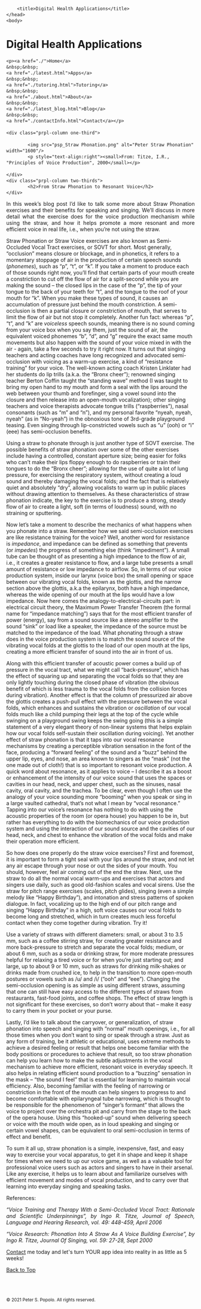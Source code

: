 
<html>
	<head>
		<meta charset="UTF-8" />
		<meta name="viewport" content="width=device-width, initial-scale=1, maximum-scale=1, user-scalable=no" />
		<meta http-equiv="X-UA-Compatible" content="IE=edge" />


		<title>Digital Health Applications</title>
	</head>
	<body>
	
<div class="prpl-row">
	<div class="prpl-column two-thirds">
			<h1>Digital Health Applications</h1>
	</div>
	
	<p><a href="./">Home</a>
	&nbsp;&nbsp;
	<a href="./latest.html">Apps</a>
	&nbsp;&nbsp;
	<a href="./tutoring.html">Tutoring</a>
	&nbsp;&nbsp;
	<a href="./about.html">About</a>
	&nbsp;&nbsp;
	<a href="./latest_blog.html">Blog</a>
	&nbsp;&nbsp;
	<a href="./contactInfo.html">Contact</a></p>
	
	<div class="prpl-column one-third">

			<img src="psp_Straw Phonation.png" alt="Peter Straw Phonation" width="1600"/>
			<p style="text-align:right"><small>From: Titze, I.R., "Principles of Voice Production", 2000</small></p>

	</div>
	<div class="prpl-column two-thirds">
			<h2>From Straw Phonation to Resonant Voice</h2>
	</div>
</div>

<div class="prpl-row">

<p style="text-align:justify">
In this week’s blog post I’d like to talk some more about Straw Phonation exercises and their benefits for speaking and singing. We’ll discuss in more detail what the exercise does for the voice production mechanism while using the straw, and how it helps promote a more resonant and more efficient voice in real life, i.e., when you’re not using the straw.

</p>
<p style="text-align:justify">

Straw Phonation or Straw Voice exercises are also known as Semi-Occluded Vocal Tract exercises, or SOVT for short. Most generally, “occlusion” means closure or blockage, and in phonetics, it refers to a momentary stoppage of air in the production of certain speech sounds (<i>phonemes</i>), such as “p”, “t”, or “k”. If you take a moment to produce each of those sounds right now, you’ll find that certain parts of your mouth create a constriction to cut off the flow of air for a split-second while you are making the sound – the closed lips in the case of the “p”, the tip of your tongue to the back of your teeth for “t”, and the tongue to the roof of your mouth for “k”. When you make these types of sound, it causes an accumulation of pressure just behind the mouth constriction. A semi-occlusion is then a partial closure or constriction of mouth, that serves to limit the flow of air but not stop it completely. Another fun fact: whereas “p”, “t”, and ”k” are <i>voiceless</i> speech sounds, meaning there is no sound coming from your voice box when you say them, just the sound of air, the equivalent voiced phonemes “b”, “d”, and “g” require the exact same mouth movements but also happen with the sound of your voice mixed in with the air - again, take a few seconds to try it right now. It turns out that singing teachers and acting coaches have long recognized and advocated semi-occlusion with voicing as a warm-up exercise, a kind of “resistance training” for your voice. The well-known acting coach Kristen Linklater had her students do lip trills (a.k.a. the “Bronx cheer”); renowned singing teacher Berton Coffin taught the “standing wave” method (I was taught to bring my open hand to my mouth and form a seal with the lips around the web between your thumb and forefinger, sing a vowel sound into the closure and then release into an open-mouth vocalization); other singing teachers and voice therapists advocate tongue trills (“raspberries”), nasal consonants (such as “m” and “n”), and my personal favorite “nyeah, nyeah, nyeah” (as in “No-yeah”) in the obnoxious tone of 3rd-grade playground teasing. Even singing through lip-constricted vowels such as “u” (ooh) or “i” (eee) has semi-occlusion benefits.

</p>
<p style="text-align:justify">


Using a straw to phonate through is just another type of SOVT exercise. The possible benefits of straw phonation over some of the other exercises include having a controlled, constant aperture size; being easier for folks who can’t make their lips floppy enough to do raspberries or train their tongues to do the “Bronx cheer”; allowing for the use of quite a lot of lung pressure, for exercising the respiratory system, without creating a loud sound and thereby damaging the vocal folds; and the fact that is relatively quiet and absolutely “dry”, allowing vocalists to warm up in public places without drawing attention to themselves. As these characteristics of straw phonation indicate, the key to the exercise is to produce a strong, steady flow of air to create a light, soft (in terms of loudness) sound, with no straining or sputtering.

</p>
<p style="text-align:justify">


Now let’s take a moment to describe the mechanics of what happens when you phonate into a straw. Remember how we said semi-occlusion exercises are like resistance training for the voice? Well, another word for resistance is <i>impedance</i>, and impedance can be defined as something that prevents (or <i>impedes</i>) the progress of something else (think “impediment”). A small tube can be thought of as presenting a high impedance to the flow of air, i.e., it creates a greater resistance to flow, and a large tube presents a small amount of resistance or low impedance to airflow. So, in terms of our voice production system, inside our larynx (voice box) the small opening or space between our vibrating vocal folds, known as the glottis, and the narrow section above the glottis, a.k.a the epilarynx, both have a high impedance, whereas the wide opening of our mouth at the lips would have a low impedance. Now here comes the analogy-to-electrical-circuits part: in electrical circuit theory, the Maximum Power Transfer Theorem (the formal name for “impedance matching”) says that for the most efficient transfer of power (energy), say from a sound source like a stereo amplifier to the sound “sink” or load like a speaker, the impedance of the source must be matched to the impedance of the load. What phonating through a straw does in the voice production system is to match the sound source of the vibrating vocal folds at the glottis to the load of our open mouth at the lips, creating a more efficient transfer of sound into the air in front of us.

</p>
<p style="text-align:justify">


Along with this efficient transfer of acoustic power comes a build up of pressure in the vocal tract, what we might call “back-pressure”, which has the effect of squaring up and separating the vocal folds so that they are only lightly touching during the closed phase of vibration (the obvious benefit of which is less trauma to the vocal folds from the collision forces during vibration). Another effect is that the column of pressurized air above the glottis creates a push-pull effect with the pressure between the vocal folds, which enhances and sustains the vibration or <i>oscillation</i> of our vocal folds much like a child pumping their legs at the top of the cycle while swinging on a playground swing keeps the swing going (this is a simple statement of a very elegant theory of non-linear systems that helps explain how our vocal folds self-sustain their oscillation during voicing). Yet another effect of straw phonation is that it taps into our vocal resonance mechanisms by creating a perceptible vibration sensation in the font of the face, producing a “forward feeling” of the sound and a “buzz” behind the upper lip, eyes, and nose, an area known to singers as the “mask” (not the one made out of cloth!) that is so important to resonant voice production. A quick word about resonance, as it applies to voice – I describe it as a boost or enhancement of the intensity of our voice sound that uses the spaces or cavities in our head, neck, and upper chest, such as the sinuses, nasal cavity, oral cavity, and the trachea. To be clear, even though I often use the analogy of your voice sounding more “booming” when you speak or sing in a large vaulted cathedral, that’s not what I mean by “vocal resonance.” Tapping into our voice’s resonance has nothing to do with using the acoustic properties of the room (or opera house) you happen to be in, but rather has everything to do with the biomechanics of our voice production system and using the interaction of our sound source and the cavities of our head, neck, and chest to enhance the vibration of the vocal folds and make their operation more efficient.

</p>
<p style="text-align:justify">


So how does one properly do the straw voice exercises? First and foremost, it is important to form a tight seal with your lips around the straw, and not let any air escape through your nose or out the sides of your mouth. You should, however, feel air coming out of the end the straw. Next, use the straw to do all the normal vocal warm-ups and exercises that actors and singers use daily, such as good old-fashion scales and vocal sirens. Use the straw for pitch range exercises (scales, pitch glides), singing (even a simple melody like “Happy Birthday”), and intonation and stress patterns of spoken dialogue. In fact, vocalizing up to the high end of our pitch range and singing “Happy Birthday” in a high, soft voice causes our vocal folds to become long and stretched, which in turn creates much less forceful contact when they come together during vibration. Try it!

</p>
<p style="text-align:justify">


Use a variety of straws with different diameters: small, or about 3 to 3.5 mm, such as a coffee stirring straw, for creating greater resistance and more back-pressure to stretch and separate the vocal folds; medium, or about 6 mm, such as a soda or drinking straw, for more moderate pressures helpful for relaxing a tired voice or for when you’re just starting out; and large, up to about 9 or 10 mm, such as straws for drinking milk-shakes or drinks made from crushed ice, to help in the transition to more open-mouth postures or vowels such as /u/ and /i/ (“ooh” and “eee”). Changing the semi-occlusion opening is as simple as using different straws, assuming that one can still have easy access to the different types of straws from restaurants, fast-food joints, and coffee shops. The effect of straw length is not significant for these exercises, so don’t worry about that – make it easy to carry them in your pocket or your purse.

</p>
<p style="text-align:justify">


Lastly, I’d like to talk about the carryover, or generalization, of straw phonation into speech and singing with ”normal” mouth openings, i.e., for all those times when you don’t want to sing or speak through a straw. Just as any form of training, be it athletic or educational, uses extreme methods to achieve a desired feeling or result that helps one become familiar with the body positions or procedures to achieve that result, so too straw phonation can help you learn how to make the subtle adjustments in the vocal mechanism to achieve more efficient, resonant voice in everyday speech. It also helps in relating efficient sound production to a “buzzing” sensation in the mask – “the sound I feel” that is essential for learning to maintain vocal efficiency. Also, becoming familiar with the feeling of narrowing or constriction in the front of the mouth can help singers to progress to and become comfortable with epilaryngeal tube narrowing, which is thought to be responsible for the phenomenon of “singer’s formant” that allows the voice to project over the orchestra pit and carry from the stage to the back of the opera house. Using this “hooked-up” sound when delivering speech or voice with the mouth wide open, as in loud speaking and singing or certain vowel shapes, can be  equivalent to oral semi-occlusion in terms of effect and benefit.

</p>
<p style="text-align:justify">


To sum it all up, straw phonation is a simple, inexpensive, fast, and easy way to exercise your vocal apparatus, to get it in shape and keep it shape for times when we need to up our voice game, as well as a valuable tool for professional voice users such as actors and singers to have in their arsenal. Like any exercise, it helps us to learn about and familiarize ourselves with efficient movement and modes of vocal production, and to carry over that learning into everyday singing and speaking tasks.

</p>

<p style="text-align:justify">References:</p>

<p style="text-align:justify"><i>“Voice Training and Therapy With a Semi-Occluded Vocal Tract: Rationale and Scientific Underpinnings”, by Ingo R. Titze, Journal of Speech, Language and Hearing Research, vol. 49: 448-459, April 2006</i></p>

<p style="text-align:justify"><i>“Voice Research: Phonation Into A Straw As A Voice Building Exercise”, by Ingo R. Titze, Journal Of Singing, vol. 59: 27-28, Sept 2000</i></p>


<p><a href="mailto:peterpopolo@gmail.com?subject=Contact">Contact</a> me today and let's turn YOUR app idea into reality in as little as 5 weeks!</p>

<a href="./blog_9.html">Back to Top</a>

<br><br><p><small>&#169; 2021 Peter S. Popolo. All rights reserved.</small></p>







